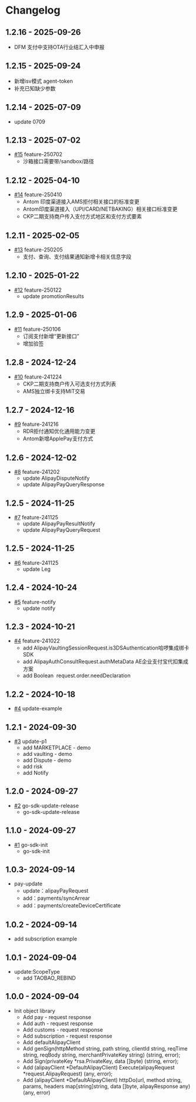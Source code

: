 # Changelog

## 1.2.16 - 2025-09-26
- DFM 支付中支持OTA行业结汇入中申报

## 1.2.15 - 2025-09-24
- 新增isv模式 agent-token
- 补充已知缺少参数

## 1.2.14 - 2025-07-09
- update 0709

## 1.2.13 - 2025-07-02
* [#15](https://github.com/alipay/global-open-sdk-go/pull/15) feature-250702
    - 沙箱接口需要带/sandbox/路径

## 1.2.12 - 2025-04-10
* [#14](https://github.com/alipay/global-open-sdk-go/pull/14) feature-250410
    - Antom 印度渠道接入AMS拒付相关接口的标准变更
    - Antom印度渠道接入（UPI/CARD/NETBAKING）相关接口标准变更
    - CKP二期支持商户传入支付方式地区和支付方式要素

## 1.2.11 - 2025-02-05
* [#13](https://github.com/alipay/global-open-sdk-go/pull/13) feature-250205
    - 支付、查询、支付结果通知新增卡相关信息字段

## 1.2.10 - 2025-01-22
* [#12](https://github.com/alipay/global-open-sdk-go/pull/12) feature-250122
    - update promotionResults


## 1.2.9 - 2025-01-06
* [#11](https://github.com/alipay/global-open-sdk-go/pull/11) feature-250106
    - 订阅支付新增“更新接口”
    - 增加验签

## 1.2.8 - 2024-12-24
* [#10](https://github.com/alipay/global-open-sdk-go/pull/10) feature-241224
    - CKP二期支持商户传入可选支付方式列表
    - AMS独立绑卡支持MIT交易


## 1.2.7 - 2024-12-16
* [#9](https://github.com/alipay/global-open-sdk-go/pull/9) feature-241216
    - RDR拒付通知优化通用能力变更
    - Antom新增ApplePay支付方式

## 1.2.6 - 2024-12-02
* [#8](https://github.com/alipay/global-open-sdk-go/pull/8) feature-241202
    - update AlipayDisputeNotify
    - update AlipayPayQueryResponse

## 1.2.5 - 2024-11-25
* [#7](https://github.com/alipay/global-open-sdk-go/pull/7) feature-241125
    - update AlipayPayResultNotify
    - update AlipayPayQueryRequest

## 1.2.5 - 2024-11-25
* [#6](https://github.com/alipay/global-open-sdk-go/pull/6) feature-241125
    - update Leg

## 1.2.4 - 2024-10-24
* [#5](https://github.com/alipay/global-open-sdk-go/pull/5) feature-notify
    - update notify

## 1.2.3 - 2024-10-21
* [#4](https://github.com/alipay/global-open-sdk-go/pull/4) feature-241022
    - add AlipayVaultingSessionRequest.is3DSAuthentication哈啰集成绑卡SDK
    - add AlipayAuthConsultRequest.authMetaData AE企业支付宝代扣集成方案
    - add Boolean  request.order.needDeclaration

## 1.2.2 - 2024-10-18
* [#4](https://github.com/alipay/global-open-sdk-go/pull/4)  update-example


## 1.2.1 - 2024-09-30
* [#3](https://github.com/alipay/global-open-sdk-go/pull/3)  update-p1
  * add MARKETPLACE - demo
  * add vaulting - demo
  * add Dispute - demo
  * add risk
  * add Notify


## 1.2.0 - 2024-09-27
* [#2](https://github.com/alipay/global-open-sdk-go/pull/2)  go-sdk-update-release
   * go-sdk-update-release

## 1.1.0 - 2024-09-27
* [#1](https://github.com/alipay/global-open-sdk-go/pull/1)  go-sdk-init
   * go-sdk-init

## 1.0.3- 2024-09-14
*  pay-update
   * update：alipayPayRequest
   * add：payments/syncArrear
   * add：payments/createDeviceCertificate

## 1.0.2 - 2024-09-14
*  add subscription example

## 1.0.1 - 2024-09-04
*  update:ScopeType
   * add TAOBAO_REBIND

## 1.0.0 - 2024-09-04
*  Init object library
    * Add pay - request response
    * Add auth - request response
    * Add customs - request response
    * Add subscription - request response
    * Add defaultAlipayClient
    * Add genSign(httpMethod string, path string, clientId string, reqTime string, reqBody string, merchantPrivateKey string) (string, error);
    * Add Sign(privateKey *rsa.PrivateKey, data []byte) (string, error);
    * Add (alipayClient *DefaultAlipayClient) Execute(alipayRequest *request.AlipayRequest) (any, error);
    * Add (alipayClient *DefaultAlipayClient) httpDo(url, method string, params, headers map[string]string, data []byte, alipayResponse any) (any, error)



